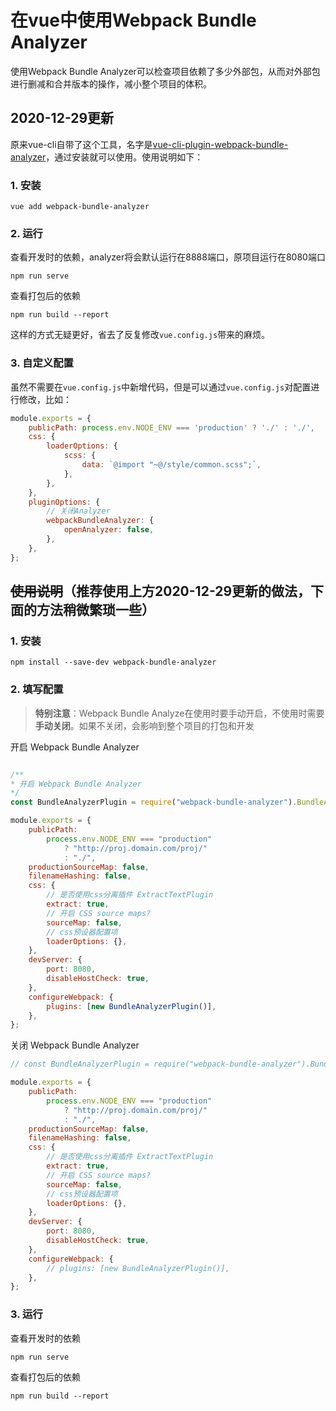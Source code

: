 # 在vue中使用Webpack Bundle Analyzer
使用Webpack Bundle Analyzer可以检查项目依赖了多少外部包，从而对外部包进行删减和合并版本的操作，减小整个项目的体积。

## 2020-12-29更新
原来vue-cli自带了这个工具，名字是[vue-cli-plugin-webpack-bundle-analyzer](https://www.npmjs.com/package/vue-cli-plugin-webpack-bundle-analyzer)，通过安装就可以使用。使用说明如下：

### 1. 安装
```
vue add webpack-bundle-analyzer
```

### 2. 运行
查看开发时的依赖，analyzer将会默认运行在8888端口，原项目运行在8080端口
```
npm run serve
```

查看打包后的依赖
```
npm run build --report
```

这样的方式无疑更好，省去了反复修改`vue.config.js`带来的麻烦。

### 3. 自定义配置
虽然不需要在`vue.config.js`中新增代码，但是可以通过`vue.config.js`对配置进行修改，比如：
```js
module.exports = {
    publicPath: process.env.NODE_ENV === 'production' ? './' : './',
    css: {
        loaderOptions: {
            scss: {
                data: `@import "~@/style/common.scss";`,
            },
        },
    },
    pluginOptions: {
		// 关闭Analyzer
        webpackBundleAnalyzer: {
            openAnalyzer: false,
        },
    },
};
```

## ~~使用说明~~（推荐使用上方2020-12-29更新的做法，下面的方法稍微繁琐一些）
### 1. 安装
```
npm install --save-dev webpack-bundle-analyzer
```

### 2. 填写配置
> **特别注意**：Webpack Bundle Analyze在使用时要手动开启，不使用时需要**手动关闭**。如果不关闭，会影响到整个项目的打包和开发

开启 Webpack Bundle Analyzer
```js

/** 
* 开启 Webpack Bundle Analyzer
*/
const BundleAnalyzerPlugin = require("webpack-bundle-analyzer").BundleAnalyzerPlugin;

module.exports = {
    publicPath:
        process.env.NODE_ENV === "production"
            ? "http://proj.domain.com/proj/"
            : "./",
    productionSourceMap: false,
    filenameHashing: false,
    css: {
        // 是否使用css分离插件 ExtractTextPlugin
        extract: true,
        // 开启 CSS source maps?
        sourceMap: false,
        // css预设器配置项
        loaderOptions: {},
    },
    devServer: {
        port: 8080,
        disableHostCheck: true,
    },
    configureWebpack: {
        plugins: [new BundleAnalyzerPlugin()],
    },
};

```

关闭 Webpack Bundle Analyzer
```js
// const BundleAnalyzerPlugin = require("webpack-bundle-analyzer").BundleAnalyzerPlugin;

module.exports = {
    publicPath:
        process.env.NODE_ENV === "production"
            ? "http://proj.domain.com/proj/"
            : "./",
    productionSourceMap: false,
    filenameHashing: false,
    css: {
        // 是否使用css分离插件 ExtractTextPlugin
        extract: true,
        // 开启 CSS source maps?
        sourceMap: false,
        // css预设器配置项
        loaderOptions: {},
    },
    devServer: {
        port: 8080,
        disableHostCheck: true,
    },
    configureWebpack: {
        // plugins: [new BundleAnalyzerPlugin()],
    },
};

```

### 3. 运行
查看开发时的依赖
```
npm run serve
```

查看打包后的依赖
```
npm run build --report
```